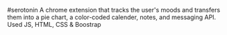 #serotonin
A chrome extension that tracks the user's moods and transfers them into a pie chart, a color-coded calender, notes, and messaging API. 
Used JS, HTML, CSS & Boostrap
